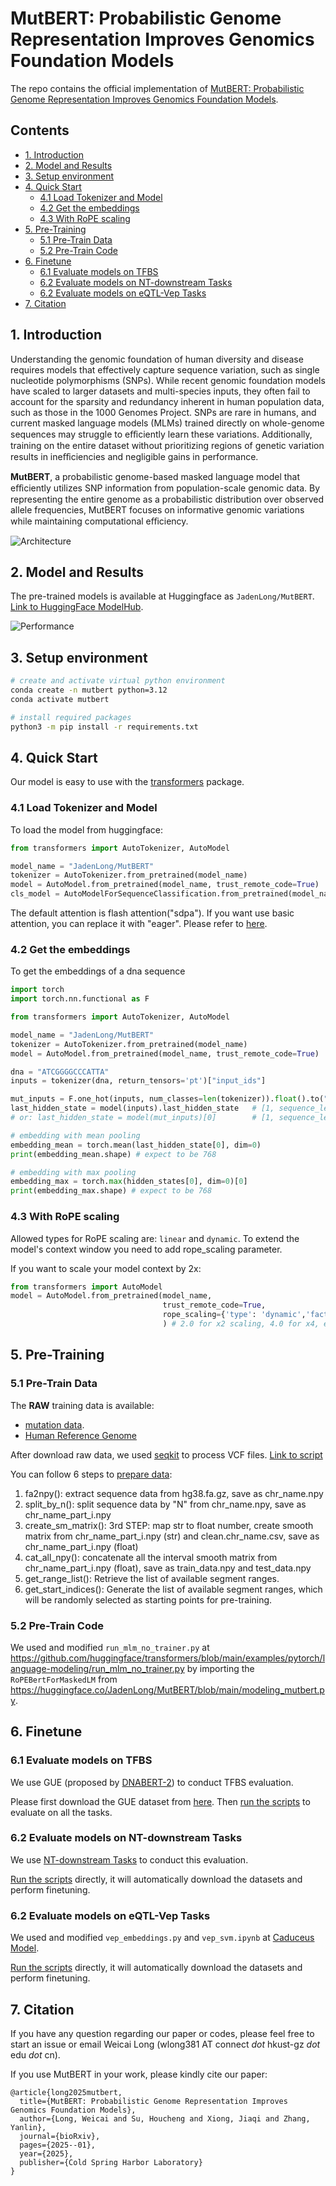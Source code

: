 # MutBERT: Probabilistic Genome Representation Improves Genomics Foundation Models

The repo contains the official implementation of [MutBERT: Probabilistic Genome Representation Improves Genomics Foundation Models](https://www.biorxiv.org/content/10.1101/2025.01.23.634452v1).

## Contents

  - [1. Introduction](#1-introduction)
  - [2. Model and Results](#2-model-and-results)
  - [3. Setup environment](#3-setup-environment)
  - [4. Quick Start](#4-quick-start)
    - [4.1 Load Tokenizer and Model](#41-load-tokenizer-and-model)
    - [4.2 Get the embeddings](#42-get-the-embeddings)
    - [4.3 With RoPE scaling](#43-with-rope-scaling)
  - [5. Pre-Training](#5-pre-training)
    - [5.1 Pre-Train Data](#51-pre-train-data)
    - [5.2 Pre-Train Code](#52-pre-train-code)
  - [6. Finetune](#6-finetune)
    - [6.1 Evaluate models on TFBS](#61-evaluate-models-on-tfbs)
    - [6.2 Evaluate models on NT-downstream Tasks](#62-evaluate-models-on-nt-downstream-tasks)
    - [6.2 Evaluate models on eQTL-Vep Tasks](#62-evaluate-models-on-eqtl-vep-tasks)
  - [7. Citation](#7-citation)


## 1. Introduction

Understanding the genomic foundation of human diversity and disease requires models that effectively capture sequence variation, such as single nucleotide polymorphisms (SNPs). While recent genomic foundation models have scaled to larger datasets and multi-species inputs, they often fail to account for the sparsity and redundancy inherent in human population data, such as those in the 1000 Genomes Project. SNPs are rare in humans, and current masked language models (MLMs) trained directly on whole-genome sequences may struggle to eﬀiciently learn these variations. Additionally, training on the
entire dataset without prioritizing regions of genetic variation results in ineﬀiciencies and negligible gains in
performance.

**MutBERT**, a probabilistic genome-based masked language model that eﬀiciently utilizes SNP information from population-scale genomic data. By representing the entire genome as a probabilistic distribution over observed allele frequencies, MutBERT focuses on informative genomic variations while maintaining computational eﬀiciency.

![Architecture](figs/model.png)

## 2. Model and Results

The pre-trained models is available at Huggingface as `JadenLong/MutBERT`. [Link to HuggingFace ModelHub](https://huggingface.co/JadenLong/MutBERT).


![Performance](figs/results.png)


## 3. Setup environment

```bash
# create and activate virtual python environment
conda create -n mutbert python=3.12
conda activate mutbert

# install required packages
python3 -m pip install -r requirements.txt
```




## 4. Quick Start

Our model is easy to use with the [transformers](https://github.com/huggingface/transformers) package.

### 4.1 Load Tokenizer and Model

To load the model from huggingface:

```python
from transformers import AutoTokenizer, AutoModel

model_name = "JadenLong/MutBERT"
tokenizer = AutoTokenizer.from_pretrained(model_name)
model = AutoModel.from_pretrained(model_name, trust_remote_code=True)
cls_model = AutoModelForSequenceClassification.from_pretrained(model_name, trust_remote_code=True, num_labels=2)
```

The default attention is flash attention("sdpa"). If you want use basic attention, you can replace it with "eager". Please refer to [here](https://huggingface.co/JadenLong/MutBERT/blob/main/modeling_mutbert.py#L438).

### 4.2 Get the embeddings

To get the embeddings of a dna sequence

```python
import torch
import torch.nn.functional as F

from transformers import AutoTokenizer, AutoModel

model_name = "JadenLong/MutBERT"
tokenizer = AutoTokenizer.from_pretrained(model_name)
model = AutoModel.from_pretrained(model_name, trust_remote_code=True)

dna = "ATCGGGGCCCATTA"
inputs = tokenizer(dna, return_tensors='pt')["input_ids"]

mut_inputs = F.one_hot(inputs, num_classes=len(tokenizer)).float().to("cpu")  # len(tokenizer) is vocab size
last_hidden_state = model(inputs).last_hidden_state   # [1, sequence_length, 768]
# or: last_hidden_state = model(mut_inputs)[0]        # [1, sequence_length, 768]

# embedding with mean pooling
embedding_mean = torch.mean(last_hidden_state[0], dim=0)
print(embedding_mean.shape) # expect to be 768

# embedding with max pooling
embedding_max = torch.max(hidden_states[0], dim=0)[0]
print(embedding_max.shape) # expect to be 768
```
### 4.3 With RoPE scaling

Allowed types for RoPE scaling are: `linear` and `dynamic`. To extend the model's context window you need to add rope_scaling parameter.

If you want to scale your model context by 2x:

```python
from transformers import AutoModel
model = AutoModel.from_pretrained(model_name,
                                  trust_remote_code=True,
                                  rope_scaling={'type': 'dynamic','factor': 2.0}
                                  ) # 2.0 for x2 scaling, 4.0 for x4, etc..
```


## 5. Pre-Training
### 5.1 Pre-Train Data

The **RAW** training data is available:
- [mutation data](https://ftp.1000genomes.ebi.ac.uk/vol1/ftp/data_collections/1000G_2504_high_coverage/working/20220422_3202_phased_SNV_INDEL_SV/).
- [Human Reference Genome](https://hgdownload.soe.ucsc.edu/goldenpath/hg38/bigZips/)

After download raw data, we used [seqkit](https://bioinf.shenwei.me/seqkit/) to process VCF files. [Link to script](./1-prepare_data/vcf2csv.sh)

You can follow 6 steps to [prepare data](./1-prepare_data/preprocess_data.py):

1. fa2npy(): extract sequence data from hg38.fa.gz, save as chr_name.npy
2. split_by_n(): split sequence data by "N" from chr_name.npy, save as chr_name_part_i.npy
3. create_sm_matrix(): 3rd STEP: map str to float number, create smooth matrix from chr_name_part_i.npy (str) and clean.chr_name.csv, save as chr_name_part_i.npy (float)
4. cat_all_npy(): concatenate all the interval smooth matrix from chr_name_part_i.npy (float), save as train_data.npy and test_data.npy
5. get_range_list(): Retrieve the list of available segment ranges.
6. get_start_indices(): Generate the list of available segment ranges, which will be randomly selected as starting points for pre-training.


### 5.2 Pre-Train Code

We used and modified `run_mlm_no_trainer.py` at https://github.com/huggingface/transformers/blob/main/examples/pytorch/language-modeling/run_mlm_no_trainer.py by importing the `RoPEBertForMaskedLM` from https://huggingface.co/JadenLong/MutBERT/blob/main/modeling_mutbert.py.

## 6. Finetune

### 6.1 Evaluate models on TFBS

We use GUE (proposed by [DNABERT-2](https://github.com/MAGICS-LAB/DNABERT_2)) to conduct TFBS evaluation.

Please first download the GUE dataset from [here](https://drive.google.com/file/d/1GRtbzTe3UXYF1oW27ASNhYX3SZ16D7N2/view?usp=sharing). Then [run the scripts](./3-finetune-code/TFBS/scripts/) to evaluate on all the tasks. 


### 6.2 Evaluate models on NT-downstream Tasks

We use [NT-downstream Tasks](https://huggingface.co/datasets/InstaDeepAI/nucleotide_transformer_downstream_tasks_revised) to conduct this evaluation.

[Run the scripts](./3-finetune-code/NT-downstream/scripts/) directly, it will automatically download the datasets and perform finetuning.

### 6.2 Evaluate models on eQTL-Vep Tasks

We used and modified `vep_embeddings.py` and `vep_svm.ipynb` at [Caduceus Model](https://github.com/kuleshov-group/caduceus/tree/main).

[Run the scripts](./3-finetune-code/eQTL_VEP/scripts/) directly, it will automatically download the datasets and perform finetuning.

## 7. Citation

If you have any question regarding our paper or codes, please feel free to start an issue or email Weicai Long (wlong381 AT connect *dot* hkust-gz *dot* edu *dot* cn).

If you use MutBERT in your work, please kindly cite our paper:

```
@article{long2025mutbert,
  title={MutBERT: Probabilistic Genome Representation Improves Genomics Foundation Models},
  author={Long, Weicai and Su, Houcheng and Xiong, Jiaqi and Zhang, Yanlin},
  journal={bioRxiv},
  pages={2025--01},
  year={2025},
  publisher={Cold Spring Harbor Laboratory}
}
```
